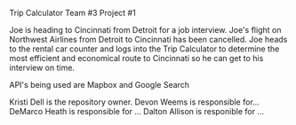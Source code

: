 Trip Calculator
Team #3 
Project #1

Joe is heading to Cincinnati from Detroit for a job interview. 
Joe's flight on Northwest Airlines from Detroit to Cincinnati has been cancelled. 
Joe heads to the rental car counter and logs into the Trip Calculator to determine the most efficient and economical route to Cincinnati so he can get to his interview on time.

API's being used are Mapbox and Google Search

Kristi Dell is the repository owner.
Devon Weems is responsible for...
DeMarco Heath is responsible for ...
Dalton Allison is responible for ...
